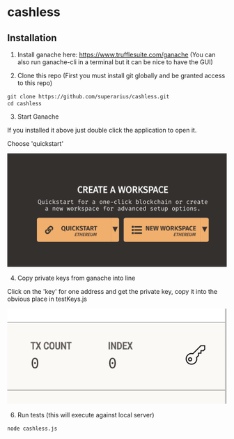 # cashless

## Installation 

1. Install ganache here: https://www.trufflesuite.com/ganache
(You can also run ganache-cli in a terminal but it can be nice to have the GUI)

2. Clone this repo 
(First you must install git globally and be granted access to this repo)

```
git clone https://github.com/superarius/cashless.git
cd cashless
```

3. Start Ganache

If you installed it above just double click the application to open it. 

Choose 'quickstart'

![quick start](./doc/ganache_quick_start.png)

4. Copy private keys from ganache into line

Click on the 'key' for one address and get the private key, copy it into the obvious place in testKeys.js

![private key](./doc/ganache_priv_keys.png)


6. Run tests (this will execute against local server)

```
node cashless.js
```


